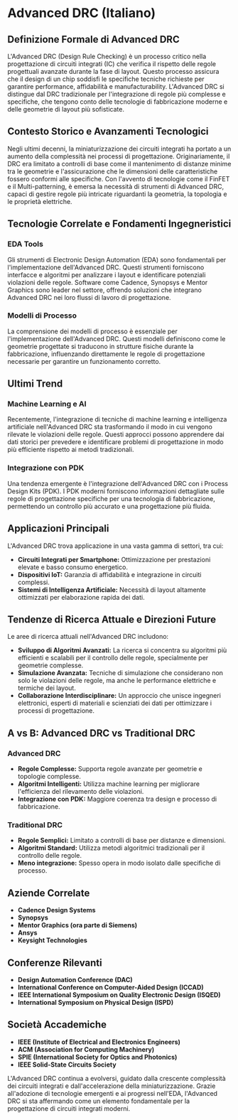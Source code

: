# Advanced DRC (Italiano)

## Definizione Formale di Advanced DRC

L'Advanced DRC (Design Rule Checking) è un processo critico nella progettazione di circuiti integrati (IC) che verifica il rispetto delle regole progettuali avanzate durante la fase di layout. Questo processo assicura che il design di un chip soddisfi le specifiche tecniche richieste per garantire performance, affidabilità e manufacturability. L'Advanced DRC si distingue dal DRC tradizionale per l'integrazione di regole più complesse e specifiche, che tengono conto delle tecnologie di fabbricazione moderne e delle geometrie di layout più sofisticate.

## Contesto Storico e Avanzamenti Tecnologici

Negli ultimi decenni, la miniaturizzazione dei circuiti integrati ha portato a un aumento della complessità nei processi di progettazione. Originariamente, il DRC era limitato a controlli di base come il mantenimento di distanze minime tra le geometrie e l'assicurazione che le dimensioni delle caratteristiche fossero conformi alle specifiche. Con l'avvento di tecnologie come il FinFET e il Multi-patterning, è emersa la necessità di strumenti di Advanced DRC, capaci di gestire regole più intricate riguardanti la geometria, la topologia e le proprietà elettriche.

## Tecnologie Correlate e Fondamenti Ingegneristici

### EDA Tools

Gli strumenti di Electronic Design Automation (EDA) sono fondamentali per l'implementazione dell'Advanced DRC. Questi strumenti forniscono interfacce e algoritmi per analizzare i layout e identificare potenziali violazioni delle regole. Software come Cadence, Synopsys e Mentor Graphics sono leader nel settore, offrendo soluzioni che integrano Advanced DRC nei loro flussi di lavoro di progettazione.

### Modelli di Processo

La comprensione dei modelli di processo è essenziale per l'implementazione dell'Advanced DRC. Questi modelli definiscono come le geometrie progettate si traducono in strutture fisiche durante la fabbricazione, influenzando direttamente le regole di progettazione necessarie per garantire un funzionamento corretto.

## Ultimi Trend

### Machine Learning e AI

Recentemente, l'integrazione di tecniche di machine learning e intelligenza artificiale nell'Advanced DRC sta trasformando il modo in cui vengono rilevate le violazioni delle regole. Questi approcci possono apprendere dai dati storici per prevedere e identificare problemi di progettazione in modo più efficiente rispetto ai metodi tradizionali.

### Integrazione con PDK

Una tendenza emergente è l'integrazione dell'Advanced DRC con i Process Design Kits (PDK). I PDK moderni forniscono informazioni dettagliate sulle regole di progettazione specifiche per una tecnologia di fabbricazione, permettendo un controllo più accurato e una progettazione più fluida.

## Applicazioni Principali

L'Advanced DRC trova applicazione in una vasta gamma di settori, tra cui:

- **Circuiti Integrati per Smartphone:** Ottimizzazione per prestazioni elevate e basso consumo energetico.
- **Dispositivi IoT:** Garanzia di affidabilità e integrazione in circuiti complessi.
- **Sistemi di Intelligenza Artificiale:** Necessità di layout altamente ottimizzati per elaborazione rapida dei dati.

## Tendenze di Ricerca Attuale e Direzioni Future

Le aree di ricerca attuali nell'Advanced DRC includono:

- **Sviluppo di Algoritmi Avanzati:** La ricerca si concentra su algoritmi più efficienti e scalabili per il controllo delle regole, specialmente per geometrie complesse.
- **Simulazione Avanzata:** Tecniche di simulazione che considerano non solo le violazioni delle regole, ma anche le performance elettriche e termiche dei layout.
- **Collaborazione Interdisciplinare:** Un approccio che unisce ingegneri elettronici, esperti di materiali e scienziati dei dati per ottimizzare i processi di progettazione.

## A vs B: Advanced DRC vs Traditional DRC

### Advanced DRC

- **Regole Complesse:** Supporta regole avanzate per geometrie e topologie complesse.
- **Algoritmi Intelligenti:** Utilizza machine learning per migliorare l'efficienza del rilevamento delle violazioni.
- **Integrazione con PDK:** Maggiore coerenza tra design e processo di fabbricazione.

### Traditional DRC

- **Regole Semplici:** Limitato a controlli di base per distanze e dimensioni.
- **Algoritmi Standard:** Utilizza metodi algoritmici tradizionali per il controllo delle regole.
- **Meno integrazione:** Spesso opera in modo isolato dalle specifiche di processo.

## Aziende Correlate

- **Cadence Design Systems**
- **Synopsys**
- **Mentor Graphics (ora parte di Siemens)**
- **Ansys**
- **Keysight Technologies**

## Conferenze Rilevanti

- **Design Automation Conference (DAC)**
- **International Conference on Computer-Aided Design (ICCAD)**
- **IEEE International Symposium on Quality Electronic Design (ISQED)**
- **International Symposium on Physical Design (ISPD)**

## Società Accademiche

- **IEEE (Institute of Electrical and Electronics Engineers)**
- **ACM (Association for Computing Machinery)**
- **SPIE (International Society for Optics and Photonics)**
- **IEEE Solid-State Circuits Society**

L'Advanced DRC continua a evolversi, guidato dalla crescente complessità dei circuiti integrati e dall'accelerazione della miniaturizzazione. Grazie all'adozione di tecnologie emergenti e ai progressi nell'EDA, l'Advanced DRC si sta affermando come un elemento fondamentale per la progettazione di circuiti integrati moderni.